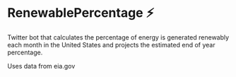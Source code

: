 # RenewablePercentage ⚡

Twitter bot that calculates the percentage of energy is generated renewably each month in the United States and projects the estimated end of year percentage. 

Uses data from eia.gov

